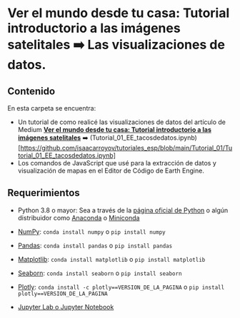 # Ver el mundo desde tu casa: Tutorial introductorio a las imágenes satelitales :arrow_right: Las visualizaciones de datos.

## Contenido
En esta carpeta se encuentra:

* Un tutorial de como realicé las visualizaciones de datos del artículo de Medium [**Ver el mundo desde tu casa: Tutorial introductorio a las imágenes satelitales**]() :arrow_right: (Tutorial_01_EE_tacosdedatos.ipynb)[https://github.com/isaacarroyov/tutoriales_esp/blob/main/Tutorial_01/Tutorial_01_EE_tacosdedatos.ipynb]
* Los comandos de JavaScript que usé para la extracción de datos y visualización de mapas en el Editor de Código de Earth Engine.

## Requerimientos
* Python 3.8 o mayor: Sea a través de la [página oficial de Python](https://www.python.org) o algún distribuidor como [Anaconda](https://www.anaconda.com/products/individual) o [Miniconda](https://docs.conda.io/en/latest/miniconda.html)

* [NumPy](https://numpy.org/install/): `conda install numpy` o `pip install numpy`
* [Pandas](https://pandas.pydata.org/getting_started.html): `conda install pandas` o `pip install pandas`
* [Matplotlib](https://matplotlib.org/stable/users/installing.html): `conda install matplotlib` o `pip install matplotlib`
* [Seaborn](https://seaborn.pydata.org/installing.html): `conda install seaborn` o `pip install seaborn`
* [Plotly](https://plotly.com/python/getting-started/#installation): `conda install -c plotly==VERSION_DE_LA_PAGINA` o `pip install plotly==VERSION_DE_LA_PAGINA`
* [Jupyter Lab o Jupyter Notebook](https://jupyter.org/install)
